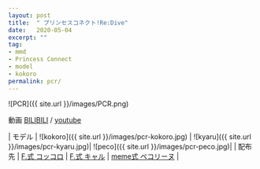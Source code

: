 ```yaml
---
layout: post
title:  " プリンセスコネクト!Re:Dive"
date:   2020-05-04
excerpt: ""
tag:
- mmd
- Princess Connect
- model
- kokoro
permalink: pcr/
---
```


![PCR]({{ site.url }}/images/PCR.png)
  


動画   [BILIBILI](https://www.bilibili.com/video/BV1iZ4y1s79t/) / [youtube](https://youtu.be/st-bW4whusQ)  
  




|  モデル  | ![kokoro]({{ site.url }}/images/pcr-kokoro.jpg) | ![kyaru]({{ site.url }}/images/pcr-kyaru.jpg)| ![peco]({{ site.url }}/images/pcr-peco.jpg)| 
|  配布先  | [F.式 コッコロ](https://i-fox.club/pcr/kokoro) | [F.式 キャル](https://i-fox.club/pcr/kyaru) |  [meme式 ペコリーヌ](https://i-fox.club/pcr/peco) |

